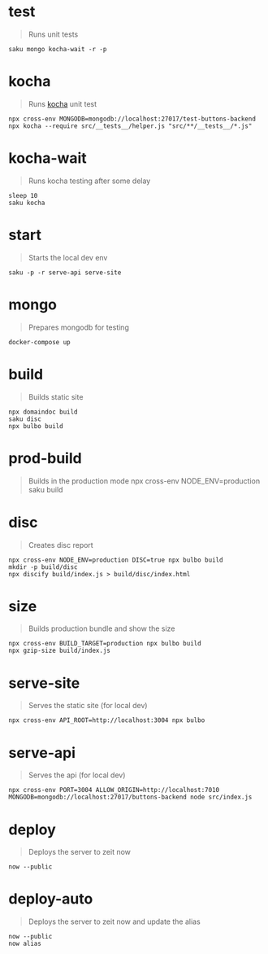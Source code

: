 # test
> Runs unit tests

    saku mongo kocha-wait -r -p

# kocha
> Runs [kocha](https://npm.im/kocha) unit test

    npx cross-env MONGODB=mongodb://localhost:27017/test-buttons-backend npx kocha --require src/__tests__/helper.js "src/**/__tests__/*.js"

# kocha-wait
> Runs kocha testing after some delay

    sleep 10
    saku kocha

# start
> Starts the local dev env

    saku -p -r serve-api serve-site

# mongo
> Prepares mongodb for testing

    docker-compose up

# build
> Builds static site

    npx domaindoc build
    saku disc
    npx bulbo build

# prod-build
> Builds in the production mode
    npx cross-env NODE_ENV=production saku build

# disc
> Creates disc report

    npx cross-env NODE_ENV=production DISC=true npx bulbo build
    mkdir -p build/disc
    npx discify build/index.js > build/disc/index.html

# size
> Builds production bundle and show the size

    npx cross-env BUILD_TARGET=production npx bulbo build
    npx gzip-size build/index.js

# serve-site
> Serves the static site (for local dev)

    npx cross-env API_ROOT=http://localhost:3004 npx bulbo

# serve-api
> Serves the api (for local dev)

    npx cross-env PORT=3004 ALLOW_ORIGIN=http://localhost:7010 MONGODB=mongodb://localhost:27017/buttons-backend node src/index.js

# deploy
> Deploys the server to zeit now

    now --public

# deploy-auto
> Deploys the server to zeit now and update the alias

    now --public
    now alias
